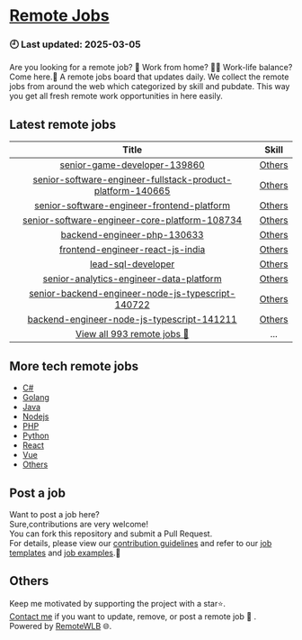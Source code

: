 # [Remote Jobs](https://github.com/RemoteWLB/remote-jobs)  
### 🕘 Last updated: 2025-03-05  
Are you looking for a remote job? 💼 Work from home? 👩‍💻 Work-life balance?  
Come here.🎁 A remote jobs board that updates daily. We collect the remote jobs from around the web which categorized by skill and pubdate. This way you get all fresh remote work opportunities in here easily.  
  
## Latest remote jobs  
| Title | Skill |  
|:-----:|:-----:|  
| [senior-game-developer-139860](https://github.com/RemoteWLB/remote-jobs/tree/main/jobs/Others/2025-03/senior-game-developer-139860) | [Others](https://github.com/RemoteWLB/remote-jobs/tree/main/jobs/Others/) |  
| [senior-software-engineer-fullstack-product-platform-140665](https://github.com/RemoteWLB/remote-jobs/tree/main/jobs/Others/2025-03/senior-software-engineer-fullstack-product-platform-140665) | [Others](https://github.com/RemoteWLB/remote-jobs/tree/main/jobs/Others/) |  
| [senior-software-engineer-frontend-platform](https://github.com/RemoteWLB/remote-jobs/tree/main/jobs/Others/2025-03/senior-software-engineer-frontend-platform) | [Others](https://github.com/RemoteWLB/remote-jobs/tree/main/jobs/Others/) |  
| [senior-software-engineer-core-platform-108734](https://github.com/RemoteWLB/remote-jobs/tree/main/jobs/Others/2025-03/senior-software-engineer-core-platform-108734) | [Others](https://github.com/RemoteWLB/remote-jobs/tree/main/jobs/Others/) |  
| [backend-engineer-php-130633](https://github.com/RemoteWLB/remote-jobs/tree/main/jobs/Others/2025-03/backend-engineer-php-130633) | [Others](https://github.com/RemoteWLB/remote-jobs/tree/main/jobs/Others/) |  
| [frontend-engineer-react-js-india](https://github.com/RemoteWLB/remote-jobs/tree/main/jobs/Others/2025-03/frontend-engineer-react-js-india) | [Others](https://github.com/RemoteWLB/remote-jobs/tree/main/jobs/Others/) |  
| [lead-sql-developer](https://github.com/RemoteWLB/remote-jobs/tree/main/jobs/Others/2025-03/lead-sql-developer) | [Others](https://github.com/RemoteWLB/remote-jobs/tree/main/jobs/Others/) |  
| [senior-analytics-engineer-data-platform](https://github.com/RemoteWLB/remote-jobs/tree/main/jobs/Others/2025-03/senior-analytics-engineer-data-platform) | [Others](https://github.com/RemoteWLB/remote-jobs/tree/main/jobs/Others/) |  
| [senior-backend-engineer-node-js-typescript-140722](https://github.com/RemoteWLB/remote-jobs/tree/main/jobs/Others/2025-03/senior-backend-engineer-node-js-typescript-140722) | [Others](https://github.com/RemoteWLB/remote-jobs/tree/main/jobs/Others/) |  
| [backend-engineer-node-js-typescript-141211](https://github.com/RemoteWLB/remote-jobs/tree/main/jobs/Others/2025-03/backend-engineer-node-js-typescript-141211) | [Others](https://github.com/RemoteWLB/remote-jobs/tree/main/jobs/Others/) |  
| [View all 993 remote jobs 👋](https://github.com/RemoteWLB/remote-jobs/tree/main/jobs) | ... |  
## More tech remote jobs  
* [C#](https://github.com/RemoteWLB/remote-jobs/tree/main/jobs/C%23)  
* [Golang](https://github.com/RemoteWLB/remote-jobs/tree/main/jobs/Golang)   
* [Java](https://github.com/RemoteWLB/remote-jobs/tree/main/jobs/Java)   
* [Nodejs](https://github.com/RemoteWLB/remote-jobs/tree/main/jobs/Nodejs)   
* [PHP](https://github.com/RemoteWLB/remote-jobs/tree/main/jobs/PHP)   
* [Python](https://github.com/RemoteWLB/remote-jobs/tree/main/jobs/Python)   
* [React](https://github.com/RemoteWLB/remote-jobs/tree/main/jobs/React)   
* [Vue](https://github.com/RemoteWLB/remote-jobs/tree/main/jobs/Vue)   
* [Others](https://github.com/RemoteWLB/remote-jobs/tree/main/jobs/Others)  
## Post a job  
Want to post a job here?  
Sure,contributions are very welcome!  
You can fork this repository and submit a Pull Request.  
For details, please view our [contribution guidelines](https://github.com/RemoteWLB/remote-jobs/tree/main/.github/contributing.md) and refer to our [job templates](https://github.com/RemoteWLB/remote-jobs/tree/main/.github/jobs_template.md) and [job examples](https://github.com/RemoteWLB/remote-jobs/tree/main/.github/jobs_example.md).🤝  
## Others  
Keep me motivated by supporting the project with a star⭐.  
[Contact me](https://remotewlb.com/about) if you want to update, remove, or post a remote job 💼 .  
Powered by [RemoteWLB](https://remotewlb.com) 🌐.

